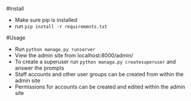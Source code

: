 #Install
* Make sure pip is installed
* run `pip install -r requirements.txt`

#Usage
* Run `python manage.py runserver`
* View the admin site from localhost:8000/admin/
* To create a superuser run `python managa.py createsuperuser` and answer the prompts
* Staff accounts and other user groups can be created from within the admin site
* Permissions for accounts can be created and edited within the admin site
